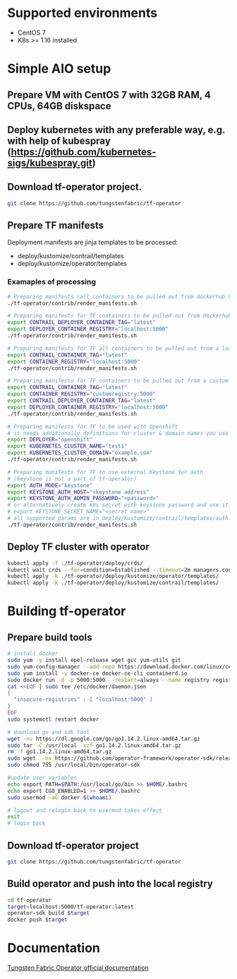 # Supported environments
- CentOS 7
- K8s >= 1.16 installed

# Simple AIO setup 
## Prepare VM with CentOS 7 with 32GB RAM, 4 CPUs, 64GB diskspace

## Deploy kubernetes with any preferable way, e.g. with help of kubespray (https://github.com/kubernetes-sigs/kubespray.git)

## Download tf-operator project.
```bash
git clone https://github.com/tungstenfabric/tf-operator
```

## Prepare TF manifests
Deployment manifests are jinja templates to be processed:
 - deploy/kustomize/contrail/templates
 - deploy/kustomize/operator/templates
### Examaples of processing
```bash
# Preparing manifests (all containers to be pulled out from dockerhub by default)
./tf-operator/contrib/render_manifests.sh
```
```bash
# Preparing manifests for TF containers to be pulled out from dockerhub and tf-operator from local registry
export CONTRAIL_DEPLOYER_CONTAINER_TAG="latest"
export DEPLOYER_CONTAINER_REGISTRY="localhost:5000"
./tf-operator/contrib/render_manifests.sh
```
```bash
# Preparing manifests for TF all containers to be pulled out from a local registry
export CONTRAIL_CONTAINER_TAG="latest"
export CONTAINER_REGISTRY="localhost:5000"
./tf-operator/contrib/render_manifests.sh
```
```bash
# Preparing manifests for TF containers to be pulled out from a custom registry and tf-operator from local one
export CONTRAIL_CONTAINER_TAG="latest"
export CONTAINER_REGISTRY="customregistry:5000"
export CONTRAIL_DEPLOYER_CONTAINER_TAG="latest"
export DEPLOYER_CONTAINER_REGISTRY="localhost:5000"
./tf-operator/contrib/render_manifests.sh
```
```bash
# Preparing manifests for TF to be used with Openshift
# it needs additionally definitions for cluster & domain names you use
export DEPLOYER="openshift"
export KUBERNETES_CLUSTER_NAME="test1"
export KUBERNETES_CLUSTER_DOMAIN="example.com"
./tf-operator/contrib/render_manifests.sh
```
```bash
# Preparing manifests for TF to use external Keystone for auth
# (keystone is not a part of tf-operator)
export AUTH_MODE="keystone"
export KEYSTONE_AUTH_HOST="<keystone address"
export KEYSTONE_AUTH_ADMIN_PASSWORD="<password>"
# or alternatively create k8s secret with keystone password and use it like
# export KEYSTONE_SECRET_NAME="<secret name>"
# all supported params are in deploy/kustomize/contrail/templates/auth.yaml.j2
./tf-operator/contrib/render_manifests.sh
```


## Deploy TF cluster with operator
```bash
kubectl apply -f ./tf-operator/deploy/crds/
kubectl wait crds --for=condition=Established --timeout=2m managers.contrail.juniper.net
kubectl apply -k ./tf-operator/deploy/kustomize/operator/templates/
kubectl apply -k ./tf-operator/deploy/kustomize/contrail/templates/
```


# Building tf-operator

## Prepare build tools
```bash
# install docker
sudo yum -y install epel-release wget gcc yum-utils git
sudo yum-config-manager --add-repo https://download.docker.com/linux/centos/docker-ce.repo
sudo yum install -y docker-ce docker-ce-cli containerd.io
sudo docker run -d -p 5000:5000 --restart=always --name registry registry:2
cat <<EOF | sudo tee /etc/docker/daemon.json
{
  "insecure-registries" : [ "localhost:5000" ]
}
EOF
sudo systemctl restart docker

# download go and sdk tool
wget -nv https://dl.google.com/go/go1.14.2.linux-amd64.tar.gz
sudo tar -C /usr/local -xzf go1.14.2.linux-amd64.tar.gz
rm -f go1.14.2.linux-amd64.tar.gz
sudo wget  -nv https://github.com/operator-framework/operator-sdk/releases/download/v0.17.2/operator-sdk-v0.17.2-x86_64-linux-gnu -O /usr/local/bin/operator-sdk
sudo chmod 755 /usr/local/bin/operator-sdk

#update user variables
echo export PATH=$PATH:/usr/local/go/bin >> $HOME/.bashrc
echo export CGO_ENABLED=1 >> $HOME/.bashrc
sudo usermod -aG docker $(whoami)

# logout and relogin back to usermod takes effect
exit
# login back
```

## Download tf-operator project
```bash
git clone https://github.com/tungstenfabric/tf-operator
```

## Build operator and push into the local registry
```bash 
cd tf-operator
target=localhost:5000/tf-operator:latest
operator-sdk build $target
docker push $target
```

# Documentation
[Tungsten Fabric Operator official documentation](https://docs.tungsten.io/en/latest/tungsten-fabric-operator/index.html)
